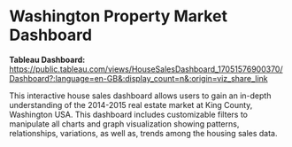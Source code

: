 # Washington Property Market Dashboard

**Tableau Dashboard:** https://public.tableau.com/views/HouseSalesDashboard_17051576900370/Dashboard?:language=en-GB&:display_count=n&:origin=viz_share_link

This interactive house sales dashboard allows users to gain an in-depth understanding of the 2014-2015 real estate market at King County, Washington USA. This dashboard includes customizable filters to manipulate all charts and graph visualization showing patterns, relationships, variations, as well as, trends among the housing sales data. 
